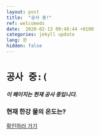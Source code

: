 ```yaml
---
layout: post
title:  "공사 중!"
ref: welcomeds
date:  2020-02-13 09:48:44 +0100
categories: jekyll update
lang: 한
hidden: false
---
```


# `공사 중:(`
##### 이 페이지는 현재 공사 중입니다.

### 현재 한강 물의 온도는?
[확인하러 가기](https://hyeondnl.github.io/hangang)
